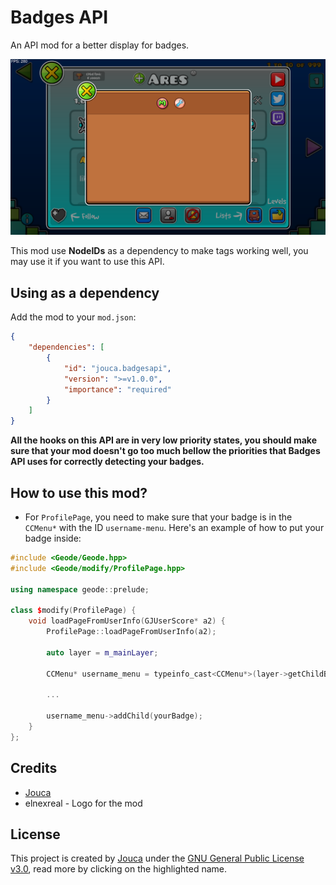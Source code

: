 # Badges API

An API mod for a better display for badges.

![Mod Example](resources/screen.png)

This mod use **NodeIDs** as a dependency to make tags working well, you may use it if you want to use this API.

## Using as a dependency

Add the mod to your `mod.json`:

```json
{
    "dependencies": [
        {
            "id": "jouca.badgesapi",
            "version": ">=v1.0.0",
            "importance": "required"
        }
    ]
}
```

**All the hooks on this API are in very low priority states, you should make sure that your mod doesn't go too much bellow the priorities that Badges API uses for correctly detecting your badges.**

## How to use this mod?

* For `ProfilePage`, you need to make sure that your badge is in the `CCMenu*` with the ID `username-menu`. Here's an example of how to put your badge inside:

```cpp
#include <Geode/Geode.hpp>
#include <Geode/modify/ProfilePage.hpp>

using namespace geode::prelude;

class $modify(ProfilePage) {
	void loadPageFromUserInfo(GJUserScore* a2) {
		ProfilePage::loadPageFromUserInfo(a2);

		auto layer = m_mainLayer;

		CCMenu* username_menu = typeinfo_cast<CCMenu*>(layer->getChildByIDRecursive("username-menu"));

        ...

        username_menu->addChild(yourBadge);
    }
};
```

## Credits
* [Jouca](https://twitter.com/JoucaJouca)
* elnexreal - Logo for the mod

## License
This project is created by [Jouca](https://github.com/Jouca) under the [GNU General Public License v3.0](https://choosealicense.com/licenses/gpl-3.0/), read more by clicking on the highlighted name.